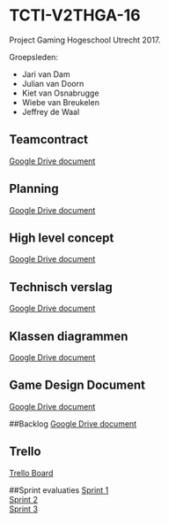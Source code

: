 # TCTI-V2THGA-16

Project Gaming Hogeschool Utrecht 2017.

Groepsleden:
- Jari van Dam
- Julian van Doorn
- Kiet van Osnabrugge
- Wiebe van Breukelen
- Jeffrey de Waal

## Teamcontract
[Google Drive document](https://drive.google.com/open?id=1Rg_Tjirouexu_G49VfFa7-RU9L3GCvTIR7Sf7R9D6GI)

## Planning
[Google Drive document](https://drive.google.com/open?id=1fdtJlAuMS8VhheYM1qFluwyl-NpCBoPMqMryewyxAg8)

## High level concept
[Google Drive document](https://drive.google.com/open?id=1sES14LG-_JwMcjMm2_4eI1ontkPGpxfi-3kJDc-ctqk)

## Technisch verslag
[Google Drive document](https://drive.google.com/open?id=1Hx5or4JSnEbMp_KkCcBDkcPrRBuPuNSmMl5zGp74hKI)

## Klassen diagrammen
[Google Drive document](https://drive.google.com/open?id=1-nRdvYvs2ylGsX8aCxZZ1Jls7y6o70GYepmXb4Ku3uw)

## Game Design Document
[Google Drive document](https://drive.google.com/open?id=120jh7rCEXO4Z9gqqJlwvgMK1_iSHA_k0Pnj_K_iPTnE)

##Backlog
[Google Drive document](https://drive.google.com/open?id=1ZBP4IsyNwz57-e-kCwsJiRLyZHcSj7dFiEiu3OaduaI)

## Trello
[Trello Board](https://trello.com/b/FfQqoQld/game-project)  

##Sprint evaluaties
[Sprint 1](https://drive.google.com/open?id=12DTo-PizEF4xqzgXq6qDkTxOWDJQ0XC3ZM62sGaqENM)    
[Sprint 2](https://drive.google.com/open?id=14FH6KZdh9_Qa5PiHmmKx4GLoavQwTPFUoVZjbyzebB0)    
[Sprint 3](https://drive.google.com/open?id=1AipdiBkhd4_XTYqvT_3eXAJGaLZte1zpO-yCLmj34pg)  